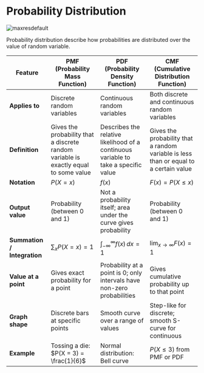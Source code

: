 # Probability Distribution

![maxresdefault](https://github.com/user-attachments/assets/f5f8cc67-b5a0-499b-92e1-241e7c1cf69f)

Probability distribution describe how probabilities are distributed over the value of random variable. 


| **Feature**                 | **PMF (Probability Mass Function)**                                                  | **PDF (Probability Density Function)**                                              | **CMF (Cumulative Distribution Function)**                                            |
| --------------------------- | ------------------------------------------------------------------------------------ | ----------------------------------------------------------------------------------- | ------------------------------------------------------------------------------------- |
| **Applies to**              | Discrete random variables                                                            | Continuous random variables                                                         | Both discrete and continuous random variables                                         |
| **Definition**              | Gives the probability that a discrete random variable is exactly equal to some value | Describes the relative likelihood of a continuous variable to take a specific value | Gives the probability that a random variable is less than or equal to a certain value |
| **Notation**                | $P(X = x)$                                                                           | $f(x)$                                                                              | $F(x) = P(X \leq x)$                                                                  |
| **Output value**            | Probability (between 0 and 1)                                                        | Not a probability itself; area under the curve gives probability                    | Probability (between 0 and 1)                                                         |
| **Summation / Integration** | $\sum_x P(X = x) = 1$                                                                | $\int_{-\infty}^{\infty} f(x) \, dx = 1$                                            | $\lim_{x \to \infty} F(x) = 1$                                                        |
| **Value at a point**        | Gives exact probability for a point                                                  | Probability at a point is 0; only intervals have non-zero probabilities             | Gives cumulative probability up to that point                                         |
| **Graph shape**             | Discrete bars at specific points                                                     | Smooth curve over a range of values                                                 | Step-like for discrete; smooth S-curve for continuous                                 |
| **Example**                 | Tossing a die: $P(X = 3) = \frac{1}{6}$                                              | Normal distribution: Bell curve                                                     | $P(X \leq 3)$ from PMF or PDF                                                         |



